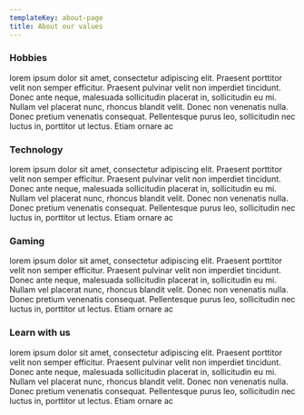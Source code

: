 ```yaml
---
templateKey: about-page
title: About our values
---
```

### Hobbies

lorem ipsum dolor sit amet, consectetur adipiscing elit. Praesent porttitor velit non semper efficitur. Praesent pulvinar velit non imperdiet tincidunt. Donec ante neque, malesuada sollicitudin placerat in, sollicitudin eu mi. Nullam vel placerat nunc, rhoncus blandit velit. Donec non venenatis nulla. Donec pretium venenatis consequat. Pellentesque purus leo, sollicitudin nec luctus in, porttitor ut lectus. Etiam ornare ac 

### Technology

lorem ipsum dolor sit amet, consectetur adipiscing elit. Praesent porttitor velit non semper efficitur. Praesent pulvinar velit non imperdiet tincidunt. Donec ante neque, malesuada sollicitudin placerat in, sollicitudin eu mi. Nullam vel placerat nunc, rhoncus blandit velit. Donec non venenatis nulla. Donec pretium venenatis consequat. Pellentesque purus leo, sollicitudin nec luctus in, porttitor ut lectus. Etiam ornare ac 

### Gaming

lorem ipsum dolor sit amet, consectetur adipiscing elit. Praesent porttitor velit non semper efficitur. Praesent pulvinar velit non imperdiet tincidunt. Donec ante neque, malesuada sollicitudin placerat in, sollicitudin eu mi. Nullam vel placerat nunc, rhoncus blandit velit. Donec non venenatis nulla. Donec pretium venenatis consequat. Pellentesque purus leo, sollicitudin nec luctus in, porttitor ut lectus. Etiam ornare ac 

### Learn with us

lorem ipsum dolor sit amet, consectetur adipiscing elit. Praesent porttitor velit non semper efficitur. Praesent pulvinar velit non imperdiet tincidunt. Donec ante neque, malesuada sollicitudin placerat in, sollicitudin eu mi. Nullam vel placerat nunc, rhoncus blandit velit. Donec non venenatis nulla. Donec pretium venenatis consequat. Pellentesque purus leo, sollicitudin nec luctus in, porttitor ut lectus. Etiam ornare ac
